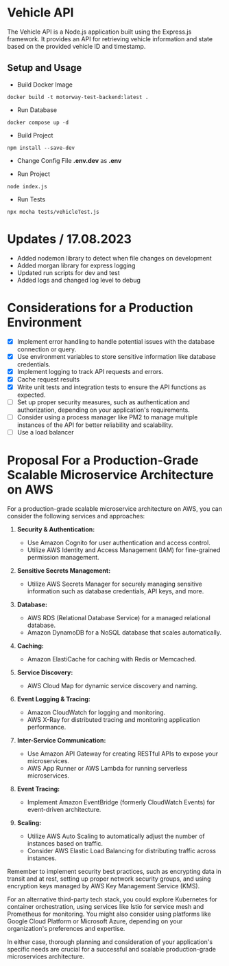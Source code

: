 # Vehicle API

The Vehicle API is a Node.js application built using the Express.js framework. It provides an API for retrieving vehicle information and state based on the provided vehicle ID and timestamp.

## Setup and Usage

- Build Docker Image

```
docker build -t motorway-test-backend:latest .
```

- Run Database

```
docker compose up -d
```

- Build Project

```
npm install --save-dev
```

- Change Config File **.env.dev** as **.env**

- Run Project

```
node index.js
```

- Run Tests

```
npx mocha tests/vehicleTest.js
```

# Updates / 17.08.2023

- Added nodemon library to detect when file changes on development
- Added morgan library for express logging
- Updated run scripts for dev and test
- Added logs and changed log level to debug

# Considerations for a Production Environment

- [x] Implement error handling to handle potential issues with the database connection or query.
- [x] Use environment variables to store sensitive information like database credentials.
- [x] Implement logging to track API requests and errors.
- [x] Cache request results
- [x] Write unit tests and integration tests to ensure the API functions as expected.
- [ ] Set up proper security measures, such as authentication and authorization, depending on your application's requirements.
- [ ] Consider using a process manager like PM2 to manage multiple instances of the API for better reliability and scalability.
- [ ] Use a load balancer

# Proposal For a Production-Grade Scalable Microservice Architecture on AWS

For a production-grade scalable microservice architecture on AWS, you can consider the following services and approaches:

1. **Security & Authentication:**

   - Use Amazon Cognito for user authentication and access control.
   - Utilize AWS Identity and Access Management (IAM) for fine-grained permission management.

2. **Sensitive Secrets Management:**

   - Utilize AWS Secrets Manager for securely managing sensitive information such as database credentials, API keys, and more.

3. **Database:**

   - AWS RDS (Relational Database Service) for a managed relational database.
   - Amazon DynamoDB for a NoSQL database that scales automatically.

4. **Caching:**

   - Amazon ElastiCache for caching with Redis or Memcached.

5. **Service Discovery:**

   - AWS Cloud Map for dynamic service discovery and naming.

6. **Event Logging & Tracing:**

   - Amazon CloudWatch for logging and monitoring.
   - AWS X-Ray for distributed tracing and monitoring application performance.

7. **Inter-Service Communication:**

   - Use Amazon API Gateway for creating RESTful APIs to expose your microservices.
   - AWS App Runner or AWS Lambda for running serverless microservices.

8. **Event Tracing:**

   - Implement Amazon EventBridge (formerly CloudWatch Events) for event-driven architecture.

9. **Scaling:**
   - Utilize AWS Auto Scaling to automatically adjust the number of instances based on traffic.
   - Consider AWS Elastic Load Balancing for distributing traffic across instances.

Remember to implement security best practices, such as encrypting data in transit and at rest, setting up proper network security groups, and using encryption keys managed by AWS Key Management Service (KMS).

For an alternative third-party tech stack, you could explore Kubernetes for container orchestration, using services like Istio for service mesh and Prometheus for monitoring. You might also consider using platforms like Google Cloud Platform or Microsoft Azure, depending on your organization's preferences and expertise.

In either case, thorough planning and consideration of your application's specific needs are crucial for a successful and scalable production-grade microservices architecture.
